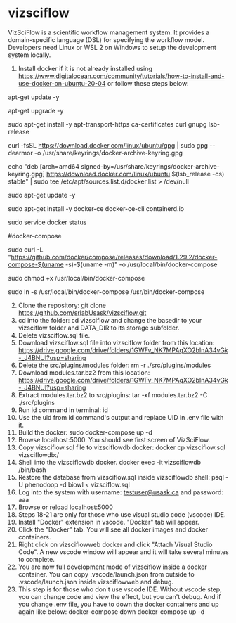 # vizsciflow
VizSciFlow is a scientific workflow management system. It provides a domain-specific language (DSL) for specifying the workflow model. Developers need Linux or WSL 2 on Windows to setup the development system locally.

1. Install docker if it is not already installed using https://www.digitalocean.com/community/tutorials/how-to-install-and-use-docker-on-ubuntu-20-04 or follow these steps below:

apt-get update -y

apt-get upgrade -y

sudo apt-get install -y apt-transport-https ca-certificates curl gnupg lsb-release

curl -fsSL https://download.docker.com/linux/ubuntu/gpg | sudo gpg --dearmor -o /usr/share/keyrings/docker-archive-keyring.gpg

echo "deb [arch=amd64 signed-by=/usr/share/keyrings/docker-archive-keyring.gpg] https://download.docker.com/linux/ubuntu $(lsb_release -cs) stable" | sudo tee /etc/apt/sources.list.d/docker.list > /dev/null

sudo apt-get update -y

sudo apt-get install -y docker-ce docker-ce-cli containerd.io

sudo service docker status

#docker-compose

sudo curl -L "https://github.com/docker/compose/releases/download/1.29.2/docker-compose-$(uname -s)-$(uname -m)" -o /usr/local/bin/docker-compose

sudo chmod +x /usr/local/bin/docker-compose

sudo ln -s /usr/local/bin/docker-compose /usr/bin/docker-compose

2. Clone the repository: git clone https://github.com/srlabUsask/vizsciflow.git
3. cd into the folder: cd vizsciflow and change the basedir to your vizsciflow folder and DATA_DIR to its storage subfolder.
4. Delete vizsciflow.sql file.
5. Download vizsciflow.sql file into vizsciflow folder from this location: https://drive.google.com/drive/folders/1GWFv_NK7MPAqXO2bInA34vGk-_J4BNUI?usp=sharing
6. Delete the src/plugins/modules folder: rm -r ./src/plugins/modules
7. Download modules.tar.bz2 from this location: https://drive.google.com/drive/folders/1GWFv_NK7MPAqXO2bInA34vGk-_J4BNUI?usp=sharing
8. Extract modules.tar.bz2 to src/plugins: tar -xf modules.tar.bz2 -C ./src/plugins
9. Run id command in terminal: id
10. Use the uid from id command's output and replace UID in .env file with it.
11. Build the docker: sudo docker-compose up -d
12. Browse localhost:5000. You should see first screen of VizSciFlow.
13. Copy vizsciflow.sql file to vizsciflowdb docker: docker cp vizsciflow.sql vizsciflowdb:/
14. Shell into the vizsciflowdb docker. docker exec -it vizsciflowdb /bin/bash
15. Restore the database from vizsciflow.sql inside vizsciflowdb shell:  psql -U phenodoop -d biowl < vizsciflow.sql
16. Log into the system with username: testuser@usask.ca and password: aaa
17. Browse or reload localhost:5000
18. Steps 18-21 are only for those who use visual studio code (vscode) IDE. 
19. Install "Docker" extension in vscode. "Docker" tab will appear.
20. Click the "Docker" tab. You will see all docker images and docker containers.
21. Right click on vizsciflowweb docker and click "Attach Visual Studio Code". A new vscode window will appear and it will take several minutes to complete.
22. You are now full development mode of vizsciflow inside a docker container. You can copy .vscode/launch.json from outside to .vscode/launch.json inside vizsciflowweb and debug.
23. This step is for those who don't use vscode IDE. Without vscode step, you can change code and view the effect, but you can't debug. And if you change .env file, you have to down the docker containers and up again like below:
docker-compose down
docker-compose up -d
